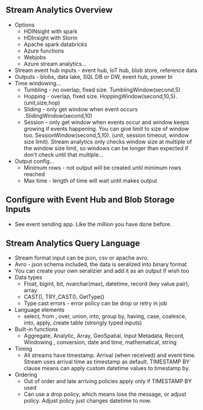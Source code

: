 
## Stream Analytics Overview

* Options
    * HDINsight with spark
    * HDInsight with Storm
    * Apache spark databricks
    * Azure functions
    * Webjobs
    * Azure stream analytics...
* Stream event hub inputs - event hub, IoT hub, blob store, reference data
* Outputs - blobs, data lake, SQL DB or DW, event hub, power bi
* Time windowing...
    * Tumbling - no overlap, fixed size. TumblingWindow(second,5)
    * Hopping - overlap, fixed size. HoppingWindow(second,10,5). (unit,size,hop)
    * Sliding - only get window when event occurs .SlidingWindow(second,10)
    * Session - only get window when events occur and window keeps growing if events happening. You can give limit to size of window too. SessionWindow(second,5,10). (unit, session timeout, window size limit). Stream analytics only checks window size at multiple of the window size limit, so windows can be longer than expected if don't check until that multiple... 
 * Output config...
    * Minimum rows - not output will be created until minimum rows reached
    * Max time - length of time will wait until makes output

## Configure with Event Hub and Blob Storage Inputs

* See event sending app. Like the million you have done before. 

## Stream Analytics Query Language

* Stream format input can be json, csv or apache avro. 
* Avro - json schema included, the data is seralized into binary format
* You can create your own seralizier and add it as an output if wish too
* Data types
    * Float, bigint, bit, nvarchar(max), datetime, record (key value pair), array
    * CAST(), TRY_CAST(), GetType()
    * Type cast errors - error policy can be drop or retry in job
* Language elements
    * select, from , over, union, into, group by, having, case, coalesce, into, apply, create table (strongly typed inputs)
* Built-in functions
    * Aggregate, Analytic, Array, GeoSpatial, Input Metadata, Record, Windowing , conversion, date and time, mathematical, string
* Timing
    * All streams have timestamp. Arrival (when received) and event time. Stream uses arrival time as timestamp as default. TIMESTAMP BY clause means can apply custom datetime values to timestamp by.
* Ordering
    * Out of order and late arriving policies apply only if TIMESTAMP BY used
    * Can use a drop policy, which means lose the message, or adjust policy. Adjust policy just changes datetime to now. 

    